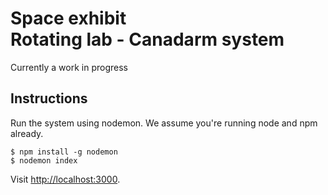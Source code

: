 # Space exhibit<br>Rotating lab - Canadarm system

Currently a work in progress

## Instructions
Run the system using nodemon. We assume you're running node and npm already.

    $ npm install -g nodemon
    $ nodemon index

Visit [http://localhost:3000](http://localhost:3000).
